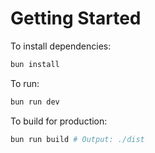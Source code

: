 # Getting Started

To install dependencies:

```bash
bun install
```

To run:

```bash
bun run dev
```

To build for production:

```bash
bun run build # Output: ./dist
```

